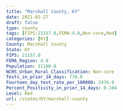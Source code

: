 ```yaml
---
title: "Marshall County, KY"
date: 2021-02-27
draft: false
type: county
tags: [FIPS:21157.0,FEMA:4.0,Non-core,Red]
categories: [KY]
County: Marshall County
State: KY
FIPS: 21157.0
FEMA_Region: 4.0
Population: 31100.0
NCHS_Urban_Rural_Classification: Non-core
Tests_in_prior_14_days: 770.0
Fourteen_day_test_rate_per_100000: 2476.0
Percent_Positivity_in_prior_14_days: 0.104
Level: Red
url: /states/KY/marshall-county
---
```



